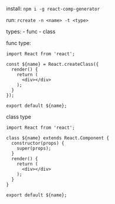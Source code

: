 install: `npm i -g react-comp-generator`

run: `rcreate -n <name> -t <type>`

types: - func
       - class

func type: 
```
import React from 'react';

const ${name} = React.createClass({
  render() {
    return (
      <div></div>
    );
  }
});

export default ${name};
```
class type
```
import React from 'react';

class ${name} extends React.Component {
  constructor(props) {
    super(props);
  }
  render() {
    return (
      <div></div>
    );
  }
}

export default ${name};
```